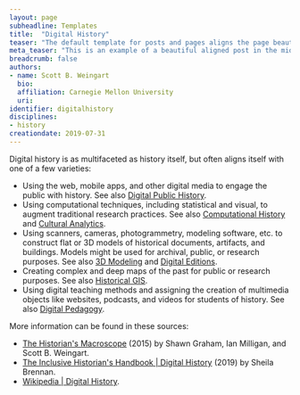 ```yaml
---
layout: page
subheadline: Templates
title:  "Digital History"
teaser: "The default template for posts and pages aligns the page beautifully in the middle. <strong>But</strong> you can customize posts/pages easily via switches in the front matter to <em>get a sidebar</em> and/or to <em>turn off meta-information</em> at the end of the page like categories, tags and dates."
meta_teaser: "This is an example of a beautiful aligned post in the middle. There is no sidebar to distract the reader. The difference to the Page-Template is, that you find meta-information at the bottom of the post."
breadcrumb: false
authors:
- name: Scott B. Weingart
  bio:
  affiliation: Carnegie Mellon University
  uri:
identifier: digitalhistory
disciplines:
- history
creationdate: 2019-07-31
---
```

Digital history is as multifaceted as history itself, but often aligns itself with one of a few varieties:

 - Using the web, mobile apps, and other digital media to engage the public with history. See also [Digital Public History](#topic_digitalpublichistory).
 - Using computational techniques, including statistical and visual, to augment traditional research practices. See also [Computational History](#topic_computationalhistory) and [Cultural Analytics](#topic_culturalanalytics).
 - Using scanners, cameras, photogrammetry, modeling software, etc. to construct flat or 3D models of historical documents, artifacts, and buildings. Models might be used for archival, public, or research purposes. See also [3D Modeling](#topic_3dmodeling) and [Digital Editions](#topic_digitaleditions).
 - Creating complex and deep maps of the past for public or research purposes. See also [Historical GIS](#topic_hgis).
 - Using digital teaching methods and assigning the creation of multimedia objects like websites, podcasts, and videos for students of history. See also [Digital Pedagogy](#topic_digitalpedagogy).

More information can be found in these sources:

 - [The Historian's Macroscope](https://books.google.com/books?id=r-U7DQAAQBAJ&printsec=frontcover&dq=historians+macroscope&hl=en&sa=X&ved=2ahUKEwiWlJbyxIrkAhVkxFkKHRSLAvQQ6AEwAHoECAMQAg#v=onepage&q=historians%20macroscope&f=false) (2015)  by Shawn Graham, Ian Milligan, and Scott B. Weingart.
 - [The Inclusive Historian's Handbook \| Digital History](https://inclusivehistorian.com/digital-history/) (2019) by Sheila Brennan.
 - [Wikipedia \| Digital History](https://en.wikipedia.org/wiki/Digital_history).


